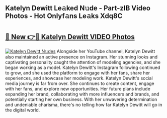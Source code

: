 ## Katelyn Dewitt Le𝚊ked N𝚞de - Part-zIB Video Photos - Hot Onlyf𝚊ns Le𝚊ks Xdq8C

# <h2><a href="http://ab46095.deff.icu/?id=Katelyn+Dewitt">🔗 New 👉🔴 Katelyn Dewitt VIDEO Photos</a></h2>

[![Katelyn Dewitt N𝚞des](https://i.imgur.com/rIISA9y.gif)](http://ab46095.deff.icu/?id=Katelyn+Dewitt)
Alongside her YouTube channel, Katelyn Dewitt also maintained an active presence on Instagram. Her stunning looks and captivating personality caught the attention of modeling agencies, and she began working as a model. Katelyn Dewitt's Instagram following continued to grow, and she used the platform to engage with her fans, share her experiences, and showcase her modeling work. Katelyn Dewitt's social media journey is far from over. She continues to create content, engage with her fans, and explore new opportunities. Her future plans include expanding her brand, collaborating with more influencers and brands, and potentially starting her own business. With her unwavering determination and undeniable charisma, there's no telling how far Katelyn Dewitt will go in the digital world.
